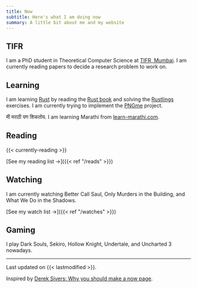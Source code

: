 ```yaml
---
title: Now 
subtitle: Here's what I am doing now
summary: A little bit about me and my website
---
```



## TIFR

I am a PhD student in Theoretical Computer Science at [TIFR, Mumbai](https://www.tcs.tifr.res.in/). I am currently reading papers to decide a research problem to work on.


## Learning

I am learning [Rust](https://rust-lang.org) by reading the [Rust book](https://doc.rust-lang.org/book/) and solving the [Rustlings](https://github.com/rust-lang/rustlings/) exercises. I am currently trying to implement the [PNGme](https://picklenerd.github.io/pngme_book/) project. 

मी मराठी पण शिकतोय.
I am learning Marathi from [learn-marathi.com](https://www.learn-marathi.com/courses).

## Reading
{{< currently-reading >}}

[See my reading list &#8594;]({{< ref "/reads" >}})

## Watching

I am currently watching Better Call Saul, Only Murders in the Building, and What We Do in the Shadows.

[See my watch list &#8594;]({{< ref "/watches" >}})

## Gaming

I play Dark Souls, Sekiro, Hollow Knight, Undertale, and Uncharted 3 nowadays. 

---

Last updated on {{< lastmodified >}}.  

Inspired by [Derek Sivers: Why you should make a now page](https://sive.rs/now).
